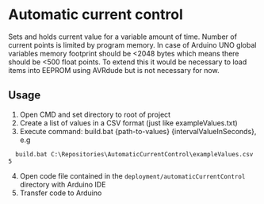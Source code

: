 # Automatic current control
Sets and holds current value for a variable amount of time.
Number of current points is limited by program memory. 
In case of Arduino UNO global variables memory footprint should be <2048 bytes which means there should be <500 float points.
To extend this it would be necessary to load items into EEPROM using AVRdude but is not necessary for now.

## Usage

1. Open CMD and set directory to root of project
2. Create a list of values in a CSV format (just like exampleValues.txt)
3. Execute command: build.bat {path-to-values} {intervalValueInSeconds}, e.g
```shell
  build.bat C:\Repositories\AutomaticCurrentControl\exampleValues.csv 5
```
4. Open code file contained in the `deployment/automaticCurrentControl` directory with Arduino IDE
5. Transfer code to Arduino
